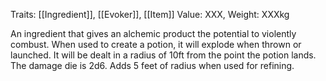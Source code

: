 Traits: [[Ingredient]], [[Evoker]], [[Item]]
Value: XXX, Weight: XXXkg

An ingredient that gives an alchemic product the potential to violently combust. When used to create a potion, it will explode when thrown or launched. It will be dealt in a radius of 10ft from the point the potion lands. The damage die is 2d6. Adds 5 feet of radius when used for refining.
